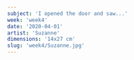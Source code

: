 ```yaml
---
subject: 'I opened the door and saw...'
week: 'week4'
date: '2020-04-01'
artist: 'Suzanne'
dimensions: '14x27 cm'
slug: 'week4/Suzanne.jpg'
---
```


